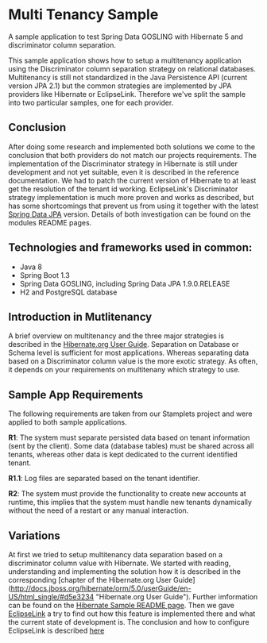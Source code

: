Multi Tenancy Sample
=====================

A sample application to test Spring Data GOSLING with Hibernate 5 and discriminator column separation.

This sample application shows how to setup a multitenancy application using the Discriminator column separation strategy
on relational databases. Multitenancy is still not standardized in the Java Persistence API (current version JPA 2.1) but
the common strategies are implemented by JPA providers like Hibernate or EclipseLink. Therefore we've split the sample into
two particular samples, one for each provider.

## Conclusion
After doing some research and implemented both solutions we come to the conclusion that both providers do not match our
projects requirements. The implementation of the Discriminator strategy in Hibernate is still under development and not
yet suitable, even it is described in the reference documentation. We had to patch the current version of
Hibernate to at least get the resolution of the tenant id working. EclipseLink's Discriminator strategy implementation
is much more proven and works as described, but has some shortcomings that prevent us from using it together with the
latest [Spring Data JPA](http://projects.spring.io/spring-data-jpa) version. Details of both investigation can be found on the modules README pages.

## Technologies and frameworks used in common:
- Java 8
- Spring Boot 1.3
- Spring Data GOSLING, including Spring Data JPA 1.9.0.RELEASE
- H2 and PostgreSQL database

## Introduction in Mutlitenancy
A brief overview on multitenancy and the three major strategies is described in the [Hibernate.org User Guide](http://docs.jboss.org/hibernate/orm/5.0/userGuide/en-US/html_single/#d5e3197
 "Hibernate.org User Guide"). Separation
on Database or Schema level is sufficient for most applications. Whereas separating data based on a Discriminator column value is
the more exotic strategy. As often, it depends on your requirements on multitenany which strategy to use.

## Sample App Requirements
The following requirements are taken from our Stamplets project and were applied to both sample applications.

**R1**: The system must separate persisted data based on tenant information (sent by the client). Some data (database tables)
must be shared across all tenants, whereas other data is kept dedicated to the current identified tenant.

**R1.1**: Log files are separated based on the tenant identifier.

**R2**: The system must provide the functionality to create new accounts at runtime, this implies that the system must handle
new tenants dynamically without the need of a restart or any manual interaction.

## Variations
At first we tried to setup multitenancy data separation based on a discriminator column value with Hibernate. We started
with reading, understanding and implementing the solution how it is described in the corresponding [chapter of the Hibernate.org User Guide]
(http://docs.jboss.org/hibernate/orm/5.0/userGuide/en-US/html_single/#d5e3234 "Hibernate.org User Guide"). Further imformation
can be found on the [Hibernate Sample README page](./sample-hibernate/README.md). Then we gave [EclipseLink](http://www.eclipse.org/eclipselink) a try
to find out how this feature is implemented there and what the current state of development is. The conclusion and how to configure 
EclipseLink is described [here](./sample-eclipselink/README.md)
